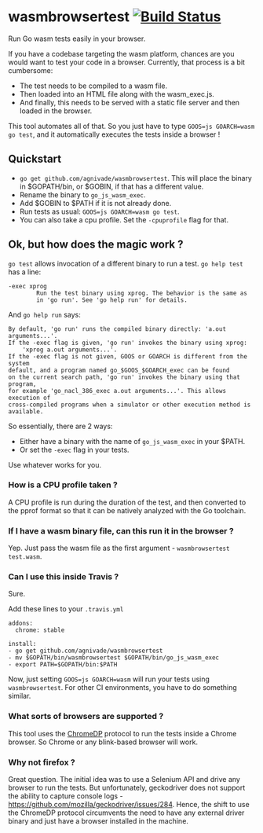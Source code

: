 # wasmbrowsertest [![Build Status](https://travis-ci.org/agnivade/wasmbrowsertest.svg?branch=master)](https://travis-ci.org/agnivade/wasmbrowsertest)

Run Go wasm tests easily in your browser.

If you have a codebase targeting the wasm platform, chances are you would want to test your code in a browser. Currently, that process is a bit cumbersome:
- The test needs to be compiled to a wasm file.
- Then loaded into an HTML file along with the wasm_exec.js.
- And finally, this needs to be served with a static file server and then loaded in the browser.

This tool automates all of that. So you just have to type `GOOS=js GOARCH=wasm go test`, and it automatically executes the tests inside a browser !

## Quickstart

- `go get github.com/agnivade/wasmbrowsertest`. This will place the binary in $GOPATH/bin, or $GOBIN, if that has a different value.
- Rename the binary to `go_js_wasm_exec`.
- Add $GOBIN to $PATH if it is not already done.
- Run tests as usual: `GOOS=js GOARCH=wasm go test`.
- You can also take a cpu profile. Set the `-cpuprofile` flag for that.

## Ok, but how does the magic work ?

`go test` allows invocation of a different binary to run a test. `go help test` has a line: 

```
-exec xprog
	    Run the test binary using xprog. The behavior is the same as
	    in 'go run'. See 'go help run' for details.
```

And `go help run` says:

```
By default, 'go run' runs the compiled binary directly: 'a.out arguments...'.
If the -exec flag is given, 'go run' invokes the binary using xprog:
	'xprog a.out arguments...'.
If the -exec flag is not given, GOOS or GOARCH is different from the system
default, and a program named go_$GOOS_$GOARCH_exec can be found
on the current search path, 'go run' invokes the binary using that program,
for example 'go_nacl_386_exec a.out arguments...'. This allows execution of
cross-compiled programs when a simulator or other execution method is
available.
```

So essentially, there are 2 ways:
- Either have a binary with the name of `go_js_wasm_exec` in your $PATH.
- Or set the `-exec` flag in your tests.

Use whatever works for you.

### How is a CPU profile taken ?

A CPU profile is run during the duration of the test, and then converted to the pprof format so that it can be natively analyzed with the Go toolchain.

### If I have a wasm binary file, can this run it in the browser ?

Yep. Just pass the wasm file as the first argument - `wasmbrowsertest test.wasm`.

### Can I use this inside Travis ?

Sure.

Add these lines to your `.travis.yml`

```
addons:
  chrome: stable

install:
- go get github.com/agnivade/wasmbrowsertest
- mv $GOPATH/bin/wasmbrowsertest $GOPATH/bin/go_js_wasm_exec
- export PATH=$GOPATH/bin:$PATH
```

Now, just setting `GOOS=js GOARCH=wasm` will run your tests using `wasmbrowsertest`. For other CI environments, you have to do something similar.

### What sorts of browsers are supported ?

This tool uses the [ChromeDP](https://chromedevtools.github.io/devtools-protocol/) protocol to run the tests inside a Chrome browser. So Chrome or any blink-based browser will work.

### Why not firefox ?

Great question. The initial idea was to use a Selenium API and drive any browser to run the tests. But unfortunately, geckodriver does not support the ability to capture console logs - https://github.com/mozilla/geckodriver/issues/284. Hence, the shift to use the ChromeDP protocol circumvents the need to have any external driver binary and just have a browser installed in the machine.
